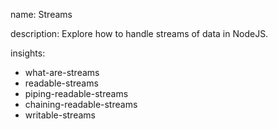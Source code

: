 name: Streams

description: Explore how to handle streams of data in NodeJS.  

insights:
  - what-are-streams
  - readable-streams
  - piping-readable-streams
  - chaining-readable-streams
  - writable-streams